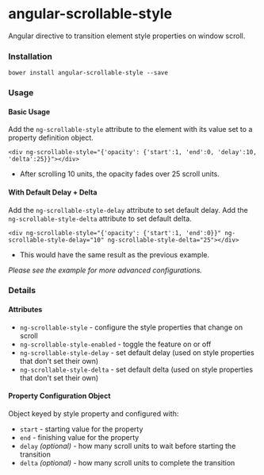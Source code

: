 # angular-scrollable-style
Angular directive to transition element style properties on window scroll.

### Installation
```
bower install angular-scrollable-style --save
```

### Usage
#### Basic Usage
Add the `ng-scrollable-style` attribute to the element with its value set to a property definition object.
```
<div ng-scrollable-style="{'opacity': {'start':1, 'end':0, 'delay':10, 'delta':25}}"></div>
```
* After scrolling 10 units, the opacity fades over 25 scroll units.

#### With Default Delay + Delta
Add the `ng-scrollable-style-delay` attribute to set default delay.
Add the `ng-scrollable-style-delta` attribute to set default delta.
```
<div ng-scrollable-style="{'opacity': {'start':1, 'end':0}}" ng-scrollable-style-delay="10" ng-scrollable-style-delta="25"></div>
```
* This would have the same result as the previous example.

*Please see the example for more advanced configurations.*


### Details
#### Attributes

* `ng-scrollable-style` - configure the style properties that change on scroll
* `ng-scrollable-style-enabled` - toggle the feature on or off
* `ng-scrollable-style-delay` - set default delay (used on style properties that don't set their own)
* `ng-scrollable-style-delta` - set default delta (used on style properties that don't set their own)

#### Property Configuration Object
Object keyed by style property and configured with:

* `start` - starting value for the property
* `end` - finishing value for the property
* `delay` *(optional)* - how many scroll units to wait before starting the transition
* `delta` *(optional)* - how many scroll units to complete the transition
